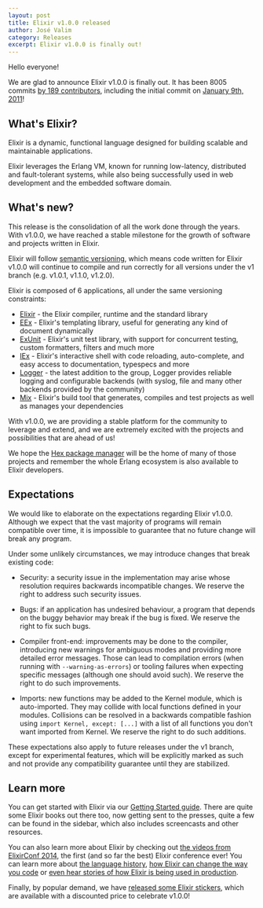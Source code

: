 ```yaml
---
layout: post
title: Elixir v1.0.0 released
author: José Valim
category: Releases
excerpt: Elixir v1.0.0 is finally out!
---
```


Hello everyone!

We are glad to announce Elixir v1.0.0 is finally out. It has been 8005 commits [by 189 contributors](https://github.com/elixir-lang/elixir/graphs/contributors), including the initial commit on [January 9th, 2011](https://github.com/elixir-lang/elixir/commit/337c3f2d569a42ebd5fcab6fef18c5e012f9be5b)!

## What's Elixir?

Elixir is a dynamic, functional language designed for building scalable and maintainable applications.

Elixir leverages the Erlang VM, known for running low-latency, distributed and fault-tolerant systems, while also being successfully used in web development and the embedded software domain.

## What's new?

This release is the consolidation of all the work done through the years. With v1.0.0, we have reached a stable milestone for the growth of software and projects written in Elixir.

Elixir will follow [semantic versioning](http://semver.org), which means code written for Elixir v1.0.0 will continue to compile and run correctly for all versions under the v1 branch (e.g. v1.0.1, v1.1.0, v1.2.0).

Elixir is composed of 6 applications, all under the same versioning constraints:

  * [Elixir](/docs/stable/elixir) - the Elixir compiler, runtime and the standard library
  * [EEx](/docs/stable/eex) - Elixir's templating library, useful for generating any kind of document dynamically
  * [ExUnit](/docs/stable/ex_unit) - Elixir's unit test library, with support for concurrent testing, custom formatters, filters and much more
  * [IEx](/docs/stable/iex) - Elixir's interactive shell with code reloading, auto-complete, and easy access to documentation, typespecs and more
  * [Logger](/docs/stable/logger) - the latest addition to the group, Logger provides reliable logging and configurable backends (with syslog, file and many other backends provided by the community)
  * [Mix](/docs/stable/mix) - Elixir's build tool that generates, compiles and test projects as well as manages your dependencies

With v1.0.0, we are providing a stable platform for the community to leverage and extend, and we are extremely excited with the projects and possibilities that are ahead of us!

We hope the [Hex package manager](http://hex.pm) will be the home of many of those projects and remember the whole Erlang ecosystem is also available to Elixir developers.

## Expectations

We would like to elaborate on the expectations regarding Elixir v1.0.0. Although we expect that the vast majority of programs will remain compatible over time, it is impossible to guarantee that no future change will break any program.

Under some unlikely circumstances, we may introduce changes that break existing code:

  * Security: a security issue in the implementation may arise whose resolution requires backwards incompatible changes. We reserve the right to address such security issues.

  * Bugs: if an application has undesired behaviour, a program that depends on the buggy behavior may break if the bug is fixed. We reserve the right to fix such bugs.

  * Compiler front-end: improvements may be done to the compiler, introducing new warnings for ambiguous modes and providing more detailed error messages. Those can lead to compilation errors (when running with `--warning-as-errors`) or tooling failures when expecting specific messages (although one should avoid such). We reserve the right to do such improvements.

  * Imports: new functions may be added to the Kernel module, which is auto-imported. They may collide with local functions defined in your modules. Collisions can be resolved in a backwards compatible fashion using `import Kernel, except: [...]` with a list of all functions you don't want imported from Kernel. We reserve the right to do such additions.

These expectations also apply to future releases under the v1 branch, except for experimental features, which will be explicitly marked as such and not provide any compatibility guarantee until they are stabilized.

## Learn more

You can get started with Elixir via our [Getting Started guide](/getting_started/1.html). There are quite some Elixir books out there too, now getting sent to the presses, quite a few can be found in the sidebar, which also includes screencasts and other resources.

You can also learn more about Elixir by checking out [the videos from ElixirConf 2014](http://www.confreaks.com/events/elixirconf2014), the first (and so far the best) Elixir conference ever! You can learn more about [the language history](http://www.confreaks.com/videos/4134-elixirconf2014-keynote-elixir), [how Elixir can change the way you code](http://www.confreaks.com/videos/4119-elixirconf2014-opening-keynote-think-different) or [even hear stories of how Elixir is being used in production](http://www.confreaks.com/videos/4131-elixirconf2014-otp-in-production-the-nitty-gritty-details-of-game-servers).

Finally, by popular demand, we have [released some Elixir stickers](http://www.stickermule.com/user/1070631438/stickers), which are available with a discounted price to celebrate v1.0.0!
